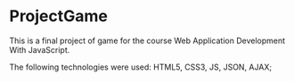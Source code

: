 # ProjectGame

This is a final project of game for the course Web Application Development With JavaScript.

The following technologies were used: HTML5, CSS3, JS, JSON, AJAX;
